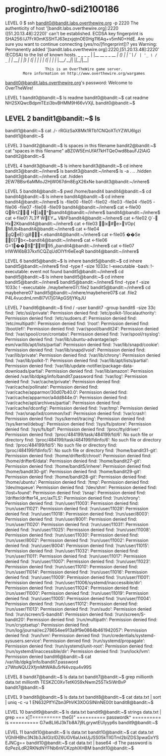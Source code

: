 # progintro/hw0-sdi2100186
 
LEVEL 0
$ ssh bandit0@bandit.labs.overthewire.org -p 2220
The authenticity of host '[bandit.labs.overthewire.org]:2220 ([51.20.13.48]:2220)' can't be established.
ECDSA key fingerprint is SHA256:IJ7FrX0mKSSHTJ63ezxjqtnOE0Hg116Aq+v5mN0+HdE.
Are you sure you want to continue connecting (yes/no/[fingerprint])? yes
Warning: Permanently added '[bandit.labs.overthewire.org]:2220,[51.20.13.48]:2220' (ECDSA) to the list of known hosts.
                         _                     _ _ _
                        | |__   __ _ _ __   __| (_) |_
                        | '_ \ / _` | '_ \ / _` | | __|
                        | |_) | (_| | | | | (_| | | |_
                        |_.__/ \__,_|_| |_|\__,_|_|\__|


                      This is an OverTheWire game server.
            More information on http://www.overthewire.org/wargames

bandit0@bandit.labs.overthewire.org's password:
Welcome to OverTheWire!

LEVEL 1
bandit0@bandit:~$ ls
readme
bandit0@bandit:~$ cat readme
NH2SXQwcBdpmTEzi3bvBHMM9H66vVXjL
bandit0@bandit:~$

LEVEL 2
bandit1@bandit:~$ ls
-
bandit1@bandit:~$ cat ./-
rRGizSaX8Mk1RTb1CNQoXTcYZWU6lgzi
bandit1@bandit:~$

LEVEL 3
bandit2@bandit:~$ ls
spaces in this filename
bandit2@bandit:~$ cat "spaces in this filename"
aBZ0W5EmUfAf7kHTQeOwd8bauFJ2lAiG
bandit2@bandit:~$

LEVEL 4
bandit3@bandit:~$ ls
inhere
bandit3@bandit:~$ cd inhere
bandit3@bandit:~/inhere$ ls
bandit3@bandit:~/inhere$ ls -a
.  ..  .hidden
bandit3@bandit:~/inhere$ cat .hidden
2EW7BBsr6aMMoJ2HjW067dm8EgX26xNe
bandit3@bandit:~/inhere$

LEVEL 5
bandit4@bandit:~$ pwd
/home/bandit4
bandit4@bandit:~$ cd
bandit4@bandit:~$ ls
inhere
bandit4@bandit:~$ cd inhere
bandit4@bandit:~/inhere$ ls
-file00  -file01  -file02  -file03  -file04  -file05  -file06  -file07  -file08  -file09
bandit4@bandit:~/inhere$ cat <-file00
QRrtZi      H|ȧ^bandit4@bandit:~/inhere$
bandit4@bandit:~/inhere$ cat <-file01
7L3Yͯ   ŴEYܚ   V&hFbandit4@bandit:~/inhere$ cat <-file02
O̫`\-⃐Hx2Kbandit4@bandit:~/inhere$ cat <-file03
ix#e>VOp{  MUb4bandit4@bandit:~/inhere$ cat <-file04
gQeE}:gj8<.ebandit4@bandit:~/inhere$ cat <-file05
��Se 0]7b<~bandit4@bandit:~/inhere$ cat <-file06
G=1��B׃"W9ؽ5bandit4@bandit:~/inhere$ cat <-file07
lrIWWI6bB37kxfiCQZqUdOIYfr6eEeqR
bandit4@bandit:~/inhere$

LEVEL 6
bandit5@bandit:~$ ls
inhere
bandit5@bandit:~$ cd inhere
bandit5@bandit:~/inhere$ find -type f -size 1033c !-executable
-bash: !-executable: event not found
bandit5@bandit:~/inhere$ cd
bandit5@bandit:~$ ls
inhere
bandit5@bandit:~$ cd inhere
bandit5@bandit:~/inhere$
bandit5@bandit:~/inhere$ find -type f -size 1033c ! -executable
./maybehere07/.file2
bandit5@bandit:~/inhere$ cd maybehere07
bandit5@bandit:~/inhere/maybehere07$ cat .file2
P4L4vucdmLnm8I7Vl7jG1ApGSfjYKqJU

LEVEL 7
bandit6@bandit:~$ find / -user bandit7 -group bandit6 -size 33c
find: ‘/etc/ssl/private’: Permission denied
find: ‘/etc/polkit-1/localauthority’: Permission denied
find: ‘/etc/sudoers.d’: Permission denied
find: ‘/etc/multipath’: Permission denied
find: ‘/root’: Permission denied
find: ‘/boot/efi’: Permission denied
find: ‘/var/spool/bandit24’: Permission denied
find: ‘/var/spool/cron/crontabs’: Permission denied
find: ‘/var/spool/rsyslog’: Permission denied
find: ‘/var/lib/ubuntu-advantage/apt-esm/var/lib/apt/lists/partial’: Permission denied
find: ‘/var/lib/snapd/cookie’: Permission denied
find: ‘/var/lib/snapd/void’: Permission denied
find: ‘/var/lib/private’: Permission denied
find: ‘/var/lib/chrony’: Permission denied
find: ‘/var/lib/polkit-1’: Permission denied
find: ‘/var/lib/apt/lists/partial’: Permission denied
find: ‘/var/lib/update-notifier/package-data-downloads/partial’: Permission denied
find: ‘/var/lib/amazon’: Permission denied
/var/lib/dpkg/info/bandit7.password
find: ‘/var/log’: Permission denied
find: ‘/var/cache/private’: Permission denied
find: ‘/var/cache/pollinate’: Permission denied
find: ‘/var/cache/apparmor/30d07b40.0’: Permission denied
find: ‘/var/cache/apparmor/a4dd844e.0’: Permission denied
find: ‘/var/cache/apt/archives/partial’: Permission denied
find: ‘/var/cache/ldconfig’: Permission denied
find: ‘/var/tmp’: Permission denied
find: ‘/var/snap/lxd/common/lxd’: Permission denied
find: ‘/var/crash’: Permission denied
find: ‘/sys/kernel/tracing’: Permission denied
find: ‘/sys/kernel/debug’: Permission denied
find: ‘/sys/fs/pstore’: Permission denied
find: ‘/sys/fs/bpf’: Permission denied
find: ‘/proc/tty/driver’: Permission denied
find: ‘/proc/484199/task/484199/fd/6’: No such file or directory
find: ‘/proc/484199/task/484199/fdinfo/6’: No such file or directory
find: ‘/proc/484199/fd/5’: No such file or directory
find: ‘/proc/484199/fdinfo/5’: No such file or directory
find: ‘/home/bandit31-git’: Permission denied
find: ‘/home/drifter8/chroot’: Permission denied
find: ‘/home/drifter6/data’: Permission denied
find: ‘/home/bandit27-git’: Permission denied
find: ‘/home/bandit5/inhere’: Permission denied
find: ‘/home/bandit30-git’: Permission denied
find: ‘/home/bandit29-git’: Permission denied
find: ‘/home/bandit28-git’: Permission denied
find: ‘/home/ubuntu’: Permission denied
find: ‘/tmp’: Permission denied
find: ‘/dev/mqueue’: Permission denied
find: ‘/dev/shm’: Permission denied
find: ‘/lost+found’: Permission denied
find: ‘/snap’: Permission denied
find: ‘/drifter/drifter14_src/axTLS’: Permission denied
find: ‘/run/chrony’: Permission denied
find: ‘/run/user/11003’: Permission denied
find: ‘/run/user/11021’: Permission denied
find: ‘/run/user/11028’: Permission denied
find: ‘/run/user/11018’: Permission denied
find: ‘/run/user/8003’: Permission denied
find: ‘/run/user/8001’: Permission denied
find: ‘/run/user/11020’: Permission denied
find: ‘/run/user/11031’: Permission denied
find: ‘/run/user/11025’: Permission denied
find: ‘/run/user/11008’: Permission denied
find: ‘/run/user/11030’: Permission denied
find: ‘/run/user/8002’: Permission denied
find: ‘/run/user/11002’: Permission denied
find: ‘/run/user/8004’: Permission denied
find: ‘/run/user/11015’: Permission denied
find: ‘/run/user/11032’: Permission denied
find: ‘/run/user/11011’: Permission denied
find: ‘/run/user/11017’: Permission denied
find: ‘/run/user/11007’: Permission denied
find: ‘/run/user/11023’: Permission denied
find: ‘/run/user/11010’: Permission denied
find: ‘/run/user/11014’: Permission denied
find: ‘/run/user/11016’: Permission denied
find: ‘/run/user/11009’: Permission denied
find: ‘/run/user/11001’: Permission denied
find: ‘/run/user/11006/systemd/inaccessible/dir’: Permission denied
find: ‘/run/user/11024’: Permission denied
find: ‘/run/user/11000’: Permission denied
find: ‘/run/user/11019’: Permission denied
find: ‘/run/user/11005’: Permission denied
find: ‘/run/user/11004’: Permission denied
find: ‘/run/user/11012’: Permission denied
find: ‘/run/user/11013’: Permission denied
find: ‘/run/sudo’: Permission denied
find: ‘/run/screen/S-bandit4’: Permission denied
find: ‘/run/screen/S-bandit20’: Permission denied
find: ‘/run/multipath’: Permission denied
find: ‘/run/cryptsetup’: Permission denied
find: ‘/run/log/journal/ec278654ee913a9f9e0864b461942057’: Permission denied
find: ‘/run/lvm’: Permission denied
find: ‘/run/credentials/systemd-sysusers.service’: Permission denied
find: ‘/run/systemd/propagate’: Permission denied
find: ‘/run/systemd/unit-root’: Permission denied
find: ‘/run/systemd/inaccessible/dir’: Permission denied
find: ‘/run/lock/lvm’: Permission denied
bandit6@bandit:~$ cat /var/lib/dpkg/info/bandit7.password
z7WtoNQU2XfjmMtWA8u5rN4vzqu4v99S

LEVEL 8
bandit7@bandit:~$ ls
data.txt
bandit7@bandit:~$ grep millionth data.txt
millionth       TESKZC0XvTetK0S9xNwm25STk5iWrBvP
bandit7@bandit:~$

LEVEL 9
bandit8@bandit:~$ ls
data.txt
bandit8@bandit:~$ cat data.txt | sort | uniq -c -u
      1 EN632PlfYiZbn3PhVK3XOGSlNInNE00t
bandit8@bandit:~$

LEVEL 10
bandit9@bandit:~$ ls
data.txt
bandit9@bandit:~$ strings data.txt | grep ===
x]T========== theG)"
========== passwordk^
========== is
========== G7w8LIi6J3kTb8A7j9LgrywtEUlyyp6s
bandit9@bandit:~$

LEVEL 11
bandit10@bandit:~$ ls
data.txt
bandit10@bandit:~$ cat data.txt
VGhlIHBhc3N3b3JkIGlzIDZ6UGV6aUxkUjJSS05kTllGTmI2blZDS3pwaGxYSEJNCg==
bandit10@bandit:~$ cat data.txt | base64 -d
The password is 6zPeziLdR2RKNdNYFNb6nVCKzphlXHBM
bandit10@bandit:~$






